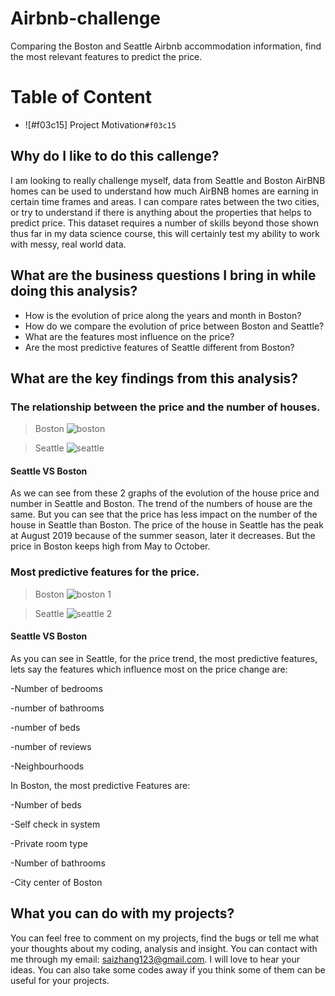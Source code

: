 # Airbnb-challenge
Comparing the Boston and Seattle Airbnb accommodation information, find the most relevant features to predict the price.

# Table of Content
- ![#f03c15] Project Motivation`#f03c15`

## Why do I like to do this callenge?

I am looking to really challenge myself, data from Seattle and Boston AirBNB homes can be used to understand how much AirBNB 
homes are earning in certain time frames and areas. I can compare rates between the two cities, or try to understand if there is 
anything about the properties that helps to predict price. This dataset requires a number of skills beyond those shown thus far in my 
data science course, this will certainly test my ability to work with messy, real world data.

## What are the business questions I bring in while doing this analysis?

- How is the evolution of price along the years and month in Boston?
- How do we compare the evolution of price between Boston and Seattle?
- What are the features most influence on the price?
- Are the most predictive features of Seattle different from Boston?

## What are the key findings from this analysis?

### The relationship between the price and the number of houses.

> Boston
![boston](https://user-images.githubusercontent.com/36822899/54990956-33062f00-4fbc-11e9-9ee2-6518783587aa.PNG)

> Seattle
![seattle](https://user-images.githubusercontent.com/36822899/54990976-3bf70080-4fbc-11e9-9412-1b030f4fba22.PNG)

#### Seattle VS Boston
As we can see from these 2 graphs of the evolution of the house price and number in Seattle and Boston. The trend of the numbers of house are the same. But you can see that the price has less impact on the number of the house in Seattle than Boston. The price of the house in Seattle has the peak at August 2019 because of the summer season, later it decreases. But the price in Boston keeps high from May to October.

### Most predictive features for the price.

> Boston
![boston 1](https://user-images.githubusercontent.com/36822899/54991081-782a6100-4fbc-11e9-956e-307166bd6301.PNG)

> Seattle
![seattle 2](https://user-images.githubusercontent.com/36822899/54991064-6e086280-4fbc-11e9-9eea-9f04e214ccc9.PNG)

#### Seattle VS Boston

As you can see in Seattle, for the price trend, the most predictive features, lets say the features which influence most on the price change are:

-Number of bedrooms

-number of bathrooms

-number of beds

-number of reviews

-Neighbourhoods

In Boston, the most predictive Features are:

-Number of beds

-Self check in system

-Private room type

-Number of bathrooms

-City center of Boston

## What you can do with my projects?

You can feel free to comment on my projects, find the bugs or tell me what your thoughts about my coding, analysis and insight. You can contact with me through my email: saizhang123@gmail.com. I will love to hear your ideas.
You can also take some codes away if you think some of them can be useful for your projects.
